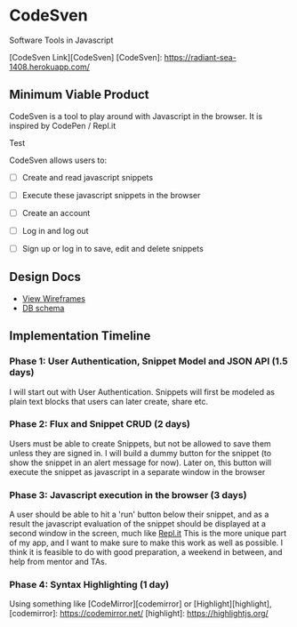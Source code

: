 # CodeSven
Software Tools in Javascript

[CodeSven Link][CodeSven]
[CodeSven]: https://radiant-sea-1408.herokuapp.com/

## Minimum Viable Product

CodeSven is a tool to play around with Javascript in the browser. It is inspired by CodePen / Repl.it

Test

CodeSven allows users to:

- [ ] Create and read javascript snippets
- [ ] Execute these javascript snippets in the browser
- [ ] Create an account
- [ ] Log in and log out
- [ ] Sign up or log in to save, edit and delete snippets


## Design Docs
* [View Wireframes][view]
* [DB schema][schema]

[view]: ./docs/views.md
[schema]: ./docs/schema.md

## Implementation Timeline

### Phase 1: User Authentication, Snippet Model and JSON API (1.5 days)

I will start out with User Authentication. Snippets will first be modeled as plain text blocks that users can later create, share etc.

### Phase 2: Flux and Snippet CRUD (2 days)

Users must be able to create Snippets, but not be allowed to save them unless they are signed in. I will build a dummy button for the snippet (to show the snippet in an alert message for now). Later on, this button will execute the snippet as javascript in a separate window in the browser


### Phase 3: Javascript execution in the browser (3 days)

A user should be able to hit a 'run' button below their snippet, and as a result the javascript evaluation of the snippet should be displayed at a second window in the screen, much like [Repl.it][replit]
This is the more unique part of my app, and I want to make sure to make this work as well as possible. I think it is feasible to do with good preparation, a weekend in between, and help from mentor and TAs.

[replit]: https://repl.it/languages/javascript

### Phase 4: Syntax Highlighting (1 day)

Using something like [CodeMirror][codemirror] or [Highlight][highlight],
[codemirror]: https://codemirror.net/
[highlight]: https://highlightjs.org/
